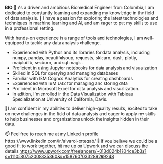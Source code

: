 **BIO**
👋 As a driven and ambitious Biomedical Engineer from Colombia, I am dedicated to constantly learning and expanding my knowledge in the field of data analysis. 
👀 I have a passion for exploring the latest technologies and techniques in machine learning and AI, and am eager to put my skills to use in a professional setting.

With hands-on experience in a range of tools and technologies, I am well-equipped to tackle any data analysis challenge.

- Experienced with Python and its libraries for data analysis, including numpy, pandas, beautifulsoup, requests, sklearn, dash, plotly, matplotlib, seaborn, and sql magic.
- Proficient in using Jupyter notebooks for data analysis and visualization
- Skilled in SQL for querying and managing databases
- Familiar with IBM Cognos Analytics for creating dashboards
- Experienced with IBM DB2 for managing and storing data
- Proficient in Microsoft Excel for data analysis and visualization.
- In adition, I'm enrolled in the Data Visualization with Tableau Specialization at University of California, Davis.

💞️I am confident in my abilities to deliver high-quality results, excited to take on new challenges in the field of data analysis and eager to apply my skills to help businesses and organizations unlock the insights hidden in their data.

📫 Feel free to reach me at my LinkedIn profile https://www.linkedin.com/in/alvaroj-ortegab/
🤝 If you believe we could be a good fit to work together, hit me up on Upwork and we can discuss the details https://www.upwork.com/freelancers/~013d024b1204ce3b3a?s=1110580752008335360&p=1587607033289269248
